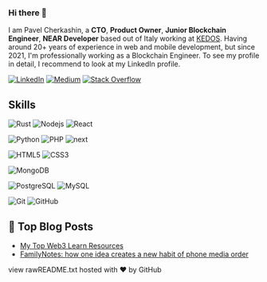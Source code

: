 ### Hi there 👋

<!--
**pcherkashin/pcherkashin** is a ✨ _special_ ✨ repository because its `README.md` (this file) appears on your GitHub profile.

Here are some ideas to get you started:

- 🔭 I’m currently working on ...
- 🌱 I’m currently learning ...
- 👯 I’m looking to collaborate on ...
- 🤔 I’m looking for help with ...
- 💬 Ask me about ...
- 📫 How to reach me: ...
- 😄 Pronouns: ...
- ⚡ Fun fact: ...
-->

I am Pavel Cherkashin, a **CTO**, **Product Owner**, **Junior Blockchain Engineer**, **NEAR Developer** based out of Italy working at [KEDOS](https://kedos.io). Having around 20+ years of experience in web and mobile development, but since 2021, I'm professionally working as a Blockchain Engineer. To see my profile in detail, I recommend to look at my LinkedIn profile.

[![LinkedIn](https://img.shields.io/badge/linkedin-%230077B5.svg?style=for-the-badge&logo=linkedin&logoColor=white)](https://www.linkedin.com/in/pcherkashin/)
[![Medium](https://img.shields.io/badge/Medium-12100E?style=for-the-badge&logo=medium&logoColor=white)](https://medium.com/@pcherkashin)
[![Stack Overflow](https://img.shields.io/badge/-Stackoverflow-FE7A16?style=for-the-badge&logo=stack-overflow&logoColor=white)](https://stackoverflow.com/users/19569693/pavel-cherkashin)

## Skills

<!-- ![JavaScript](https://img.shields.io/badge/-JavaScript-black?style=flat-square&logo=javascript) -->
<!-- ![typescript](https://img.shields.io/badge/TypeScript-3178C6?style=flat-square&logo=typescript&logoColor=white) -->
![Rust](https://img.shields.io/badge/-Rust-black?style=flat-square&logo=Rust)
![Nodejs](https://img.shields.io/badge/-Nodejs-black?style=flat-square&logo=Node.js)
![React](https://img.shields.io/badge/-React-black?style=flat-square&logo=react)
<!-- ![Vue](https://img.shields.io/badge/-Vuejs-black?style=flat-square&logo=Vue.js) -->
![Python](https://img.shields.io/badge/-Python-black?style=flat-square&logo=Python)
![PHP](https://img.shields.io/badge/-Php-black?style=flat-square&logo=Php)
![next](https://img.shields.io/badge/Next-000000?style=flat-square&logo=nextdotjs&logoColor=FFFFFF)
<!-- ![react](https://img.shields.io/badge/React-20232A?style=flat-square&logo=react&logoColor=61DAFB) -->
<!-- ![redux](https://img.shields.io/badge/Redux-593D88?style=flat-square&logo=redux&logoColor=white) -->
<!-- ![react-router](https://img.shields.io/badge/React_Router-CA4245?style=flat-square&logo=react-router&logoColor=white) -->
<!-- ![material-ui](https://img.shields.io/badge/Material_UI-0081CB?style=flat-square&logo=mui&logoColor=white) -->
<!-- ![pwa](https://img.shields.io/badge/Progressive_Web_App-4285F4?style=flat-square&logo=googlechrome&logoColor=white) -->
<!-- ![storybook](https://img.shields.io/badge/storybook-FF4785?style=flat-square&logo=storybook&logoColor=white) -->
<!-- ![C++](https://img.shields.io/badge/-C++-00599C?style=flat-square&logo=c) -->
![HTML5](https://img.shields.io/badge/-HTML5-E34F26?style=flat-square&logo=html5&logoColor=white)
![CSS3](https://img.shields.io/badge/-CSS3-1572B6?style=flat-square&logo=css3)
<!-- ![Bootstrap](https://img.shields.io/badge/-Bootstrap-563D7C?style=flat-square&logo=bootstrap) -->
![MongoDB](https://img.shields.io/badge/-MongoDB-black?style=flat-square&logo=mongodb)
<!-- ![Redis](https://img.shields.io/badge/-Redis-black?style=flat-square&logo=Redis) -->
![PostgreSQL](https://img.shields.io/badge/-PostgreSQL-336791?style=flat-square&logo=postgresql)
![MySQL](https://img.shields.io/badge/-MySQL-black?style=flat-square&logo=mysql)
<!-- ![Heroku](https://img.shields.io/badge/-Heroku-430098?style=flat-square&logo=heroku) -->
<!-- ![Amazon AWS](https://img.shields.io/badge/Amazon%20AWS-232F3E?style=flat-square&logo=amazon-aws) -->
![Git](https://img.shields.io/badge/-Git-black?style=flat-square&logo=git)
![GitHub](https://img.shields.io/badge/-GitHub-181717?style=flat-square&logo=github)
<!-- ![GitLab](https://img.shields.io/badge/-GitLab-FCA121?style=flat-square&logo=gitlab) -->
<!-- ![BitBucket](https://img.shields.io/badge/-BitBucket-darkblue?style=flat-square&logo=bitbucket) -->
<!-- ![jquery](https://img.shields.io/badge/jQuery-0769AD?style=flat-square&logo=jquery&logoColor=white) -->

## 📝 Top Blog Posts

-   [My Top Web3 Learn Resources](https://pcherkashin.medium.com/my-top-web3-learn-resources-1e444d8da13d)
-   [FamilyNotes: how one idea creates a new habit of phone media order](https://pcherkashin.medium.com/familynotes-how-one-idea-creates-a-new-habit-of-phone-media-order-5108cb302f28)


view rawREADME.txt hosted with ❤ by GitHub
